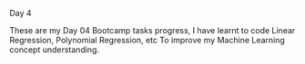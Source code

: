 Day 4

These are my Day 04 Bootcamp tasks progress, I have learnt to code Linear Regression, Polynomial Regression, etc To improve my Machine Learning concept understanding.
